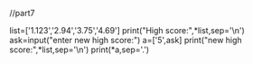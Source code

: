 //part7

list=['1.123','2.94','3.75','4.69']
print("High score:",*list,sep='\n')
ask=input("enter new high score:")
a=['5',ask]
print("new high score:",*list,sep='\n')
print(*a,sep='.')
